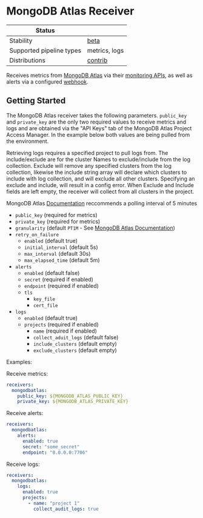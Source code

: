 # MongoDB Atlas Receiver

| Status                   |               |
|--------------------------|---------------|
| Stability                | [beta]        |
| Supported pipeline types | metrics, logs |
| Distributions            | [contrib]     |

Receives metrics from [MongoDB Atlas](https://www.mongodb.com/cloud/atlas) 
via their [monitoring APIs](https://docs.atlas.mongodb.com/reference/api/monitoring-and-logs/),
as well as alerts via a configured [webhook](https://www.mongodb.com/docs/atlas/tutorial/third-party-service-integrations/).

## Getting Started

The MongoDB Atlas receiver takes the following parameters. `public_key` and 
`private_key` are the only two required values to receive metrics and logs and are obtained via the 
"API Keys" tab of the MongoDB Atlas Project Access Manager. In the example
below both values are being pulled from the environment.

Retrieving logs requires a specified project to pull logs from. The include/exclude are for the cluster Names to exclude/include
from the log collection. Exclude will remove any specified clusters from the log collection, likewise the include string array will declare which clusters to include with log collection, and will exclude all other clusters. Specifying an exclude and include, will result in a config error. When Exclude and Include fields are left empty, the receiver will collect from all clusters in the project.

MongoDB Atlas [Documentation](https://www.mongodb.com/docs/atlas/reference/api/logs/#logs) reccommends a polling interval of 5  minutes 

- `public_key` (required for metrics)
- `private_key` (required for metrics)
- `granularity` (default `PT1M` - See [MongoDB Atlas Documentation](https://docs.atlas.mongodb.com/reference/api/process-measurements/))
- `retry_on_failure`
  - `enabled` (default true)
  - `initial_interval` (default 5s)
  - `max_interval` (default 30s)
  - `max_elapsed_time` (default 5m)
- `alerts`
  - `enabled` (default false)
  - `secret` (required if enabled)
  - `endpoint` (required if enabled)
  - `tls`
    - `key_file`
    - `cert_file`
- `logs`
  - `enabled` (default true)
  - `projects` (required if enabled)
    - `name` (required if enabled)
    - `collect_aduit_logs` (default false)
    - `include_clusters` (default empty)
    - `exclude_clusters` (default empty)


Examples:

Receive metrics:
```yaml
receivers:
  mongodbatlas:
    public_key: ${MONGODB_ATLAS_PUBLIC_KEY}
    private_key: ${MONGODB_ATLAS_PRIVATE_KEY}
```

Receive alerts:
```yaml
receivers:
  mongodbatlas:
    alerts:
      enabled: true
      secret: "some_secret"
      endpoint: "0.0.0.0:7706"
```

Receive logs:
```yaml
receivers:
  mongodbatlas:
    logs:
      enabled: true
      projects: 
        - name: "project 1"
          collect_audit_logs: true
```

[beta]:https://github.com/open-telemetry/opentelemetry-collector#beta
[contrib]:https://github.com/open-telemetry/opentelemetry-collector-releases/tree/main/distributions/otelcol-contrib

